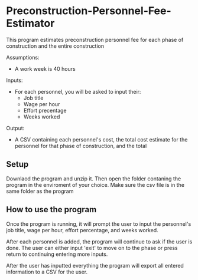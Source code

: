 # Preconstruction-Personnel-Fee-Estimator
This program estimates preconstruction personnel fee for each phase of construction and the entire construction

Assumptions:

* A work week is 40 hours

Inputs:

* For each personnel, you will be asked to input their:
  * Job title
  * Wage per hour
  * Effort precentage 
  * Weeks worked

Output:

* A CSV containing each personnel's cost, the total cost estimate for the personnel for that phase of construction, and the total  

## Setup

Downlaod the program and unzip it. Then open the folder contaning the program in the enviroment of your choice. Make sure the csv file is in the same folder as the program

## How to use the program

Once the program is running, it will prompt the user to input the personnel's job title, wage per hour, effort percentage, and weeks worked. 

After each personnel is added, the program will continue to ask if the user is done. The user can either input 'exit' to move on to the phase or press return to continuing entering more inputs.

After the user has inputted everything the program will export all entered information to a CSV for the user. 
